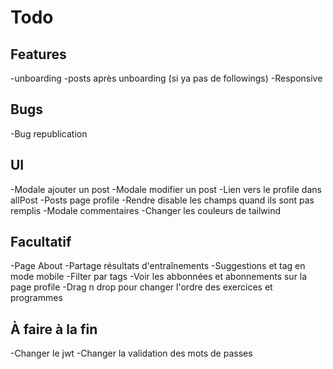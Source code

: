 # Todo

## Features

-unboarding
-posts après unboarding (si ya pas de followings)
-Responsive

## Bugs

-Bug republication

## UI

-Modale ajouter un post
-Modale modifier un post
-Lien vers le profile dans allPost
-Posts page profile
-Rendre disable les champs quand ils sont pas remplis
-Modale commentaires
-Changer les couleurs de tailwind

## Facultatif

-Page About
-Partage résultats d'entraînements
-Suggestions et tag en mode mobile
-Filter par tags
-Voir les abbonnées et abonnements sur la page profile
-Drag n drop pour changer l'ordre des exercices et programmes

## À faire à la fin

-Changer le jwt
-Changer la validation des mots de passes
